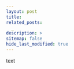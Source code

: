 ```yaml
---
layout: post
title: 
related_posts:
  _
description: >
sitemap: false
hide_last_modified: true
---
```


text